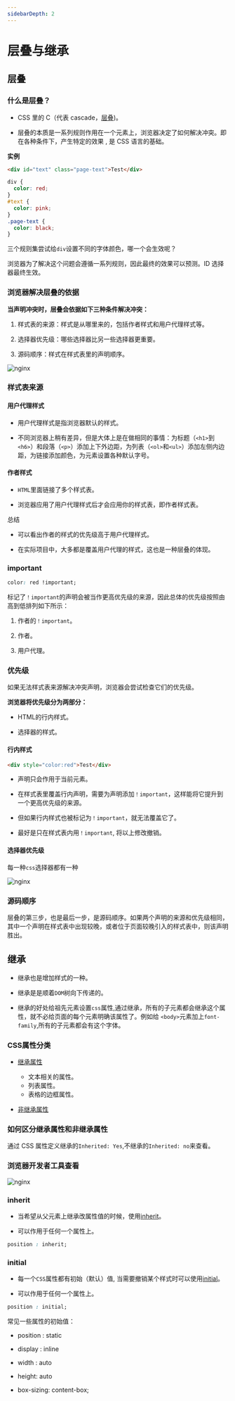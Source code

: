 ```yaml
---
sidebarDepth: 2
---
```


# 层叠与继承


## 层叠

### 什么是层叠？

- CSS 里的 C（代表 cascade，[层叠](https://developer.mozilla.org/zh-CN/docs/Web/CSS/Cascade))。

- 层叠的本质是一系列规则作用在一个元素上，浏览器决定了如何解决冲突。即在各种条件下，产生特定的效果 , 是 CSS 语言的基础。

**实例**

```html
<div id="text" class="page-text">Test</div>
```

```css
div {
  color: red;
}
#text {
  color: pink;
}
.page-text {
  color: black;
}
```

三个规则集尝试给`div`设置不同的字体颜色，哪一个会生效呢？

浏览器为了解决这个问题会遵循一系列规则，因此最终的效果可以预测。ID 选择器最终生效。

### 浏览器解决层叠的依据

 **当声明冲突时，层叠会依据如下三种条件解决冲突：**

1. 样式表的来源：样式是从哪里来的，包括作者样式和用户代理样式等。

2. 选择器优先级：哪些选择器比另一些选择器更重要。

3. 源码顺序：样式在样式表里的声明顺序。

![nginx](../images/css-cengdie.png)


### 样式表来源


####  用户代理样式

- 用户代理样式是指浏览器默认的样式。

- 不同浏览器上稍有差异，但是大体上是在做相同的事情：为标题（`<h1>`到`<h6>`）和段落（`<p>`）添加上下外边距，为列表（`<ol>`和`<ul>`）添加左侧内边距，为链接添加颜色，为元素设置各种默认字号。

####  作者样式

- `HTML`里面链接了多个样式表。

- 浏览器应用了用户代理样式后才会应用你的样式表，即作者样式表。

总结

- 可以看出作者的样式的优先级高于用户代理样式。

- 在实际项目中，大多都是覆盖用户代理的样式，这也是一种层叠的体现。

###  important

```css
color: red !important;
```

标记了`！important`的声明会被当作更高优先级的来源，因此总体的优先级按照由高到低排列如下所示：

1. 作者的`！important`。

2. 作者。

3. 用户代理。


### 优先级

如果无法样式表来源解决冲突声明，浏览器会尝试检查它们的优先级。

**浏览器将优先级分为两部分：**

-  HTML的行内样式。

-  选择器的样式。

#### 行内样式

```html
<div style="color:red">Test</div>
```

- 声明只会作用于当前元素。

- 在样式表里覆盖行内声明，需要为声明添加`！important`，这样能将它提升到一个更高优先级的来源。

- 但如果行内样式也被标记为`！important`，就无法覆盖它了。

- 最好是只在样式表内用`！important`, 将以上修改撤销。

#### 选择器优先级

每一种`css`选择器都有一种

![nginx](../images/css-youxianji.png)

### 源码顺序

层叠的第三步，也是最后一步，是源码顺序。如果两个声明的来源和优先级相同，
其中一个声明在样式表中出现较晚，或者位于页面较晚引入的样式表中，则该声明胜出。

## 继承

- 继承也是增加样式的一种。

- 继承是是顺着`DOM`树向下传递的。

- 继承的好处给祖先元素设置`css`属性,通过继承，所有的子元素都会继承这个属性，就不必给页面的每个元素明确该属性了。例如给
    `<body>`元素加上`font-family`,所有的子元素都会有这个字体。




### CSS属性分类

- [继承属性](https://developer.mozilla.org/zh-CN/docs/Web/CSS/inheritance)

  -  文本相关的属性。
  -  列表属性。
  -  表格的边框属性。

- [非继承属性](https://developer.mozilla.org/zh-CN/docs/Web/CSS/inheritance)

### 如何区分继承属性和非继承属性

通过 CSS 属性定义继承的`Inherited: Yes`,不继承的`Inherited: no`来查看。


### 浏览器开发者工具查看

![nginx](../images/css-tools.png)





### inherit

- 当希望从父元素上继承改属性值的时候，使用[inherit](https://developer.mozilla.org/zh-CN/docs/Web/CSS/inherit)。

- 可以作用于任何一个属性上。

```css
position : inherit;
```

### initial

- 每一个`CSS`属性都有初始（默认）值, 当需要撤销某个样式时可以使用[initial](https://developer.mozilla.org/zh-CN/docs/Web/CSS/initial)。

- 可以作用于任何一个属性上。

```css
position : initial;
```

常见一些属性的初始值：

-  position : static

-  display : inline

- width : auto

- height: auto

- box-sizing: content-box;